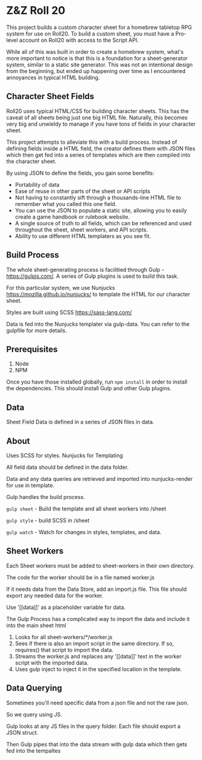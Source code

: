 # Z&Z Roll 20 #

This project builds a custom character sheet for a homebrew tabletop RPG system for use on Roll20. To build a custom sheet, you must have a Pro-level account on Roll20 with access to the Script API.

While all of this was built in order to create a homebrew system, what's more important to notice is that this is a foundation for a sheet-generator system, similar to a static site generator. This was not an intentional design from the beginning, but ended up happening over time as I encountered annoyances in typical HTML building.


## Character Sheet Fields ##

Roll20 uses typical HTML/CSS for building character sheets. This has the caveat of all sheets being just one big HTML file. Naturally, this becomes very big and unwieldy to manage if you have tons of fields in your character sheet.

This project attempts to alleviate this with a build process. Instead of defining fields inside a HTML field, the creator defines them with JSON files which then get fed into a series of templates which are then compiled into the character sheet.

By using JSON to define the fields, you gain some benefits:

- Portability of data
- Ease of reuse in other parts of the sheet or API scripts
- Not having to constantly sift through a thousands-line HTML file to remember what you called this one field.
- You can use the JSON to populate a static site, allowing you to easily create a game handbook or rulebook website. 
- A single source of truth to all fields, which can be referenced and used throughout the sheet, sheet workers, and API scripts.
- Ability to use different HTML templaters as you see fit. 


## Build Process ##

The whole sheet-generating process is facilitied through Gulp - https://gulpjs.com/. A series of Gulp plugins is used to build this task.

For this particular system, we use Nunjucks https://mozilla.github.io/nunjucks/ to template the HTML for our character sheet.

Styles are built using SCSS https://sass-lang.com/

Data is fed into the Nunjucks templater via gulp-data. You can refer to the gulpfile for more details. 

## Prerequisites ##

1. Node
2. NPM


Once you have those installed globally, run `npm install` in order to install the dependencies. This should install Gulp and other Gulp plugins. 


## Data ##

Sheet Field Data is defined in a series of JSON files in data. 

## About ##

Uses SCSS for styles. Nunjucks for Templating

All field data should be defined in the data folder.

Data and any data queries are retrieved and imported into nunjucks-render for use in template.

Gulp handles the build process.

`gulp sheet` - Build the template and all sheet workers into /sheet

`gulp style` - build SCSS in /sheet

`gulp watch` - Watch for changes in styles, templates, and data.


## Sheet Workers ##

Each Sheet workers must be added to sheet-workers in their own directory.

The code for the worker should be in a file named worker.js

If it needs data from the Data Store, add an import.js file. This file should export any needed data for the worker.

Use '[[data]]' as a placeholder variable for data.

The Gulp Process has a complicated way to import the data and include it into the main sheet html

1. Looks for all sheet-workers/*/worker.js
2. Sees if there is also an import script in the same directory. If so, requires() that script to import the data.
3. Streams the worker.js and replaces any '[[data]]' text in the worker script with the imported data.
4. Uses gulp inject to inject it in the specified location in the template. 


## Data Querying ##
Sometimes you'll need specific data from a json file and not the raw json.

So we query using JS. 

Gulp looks at any JS files in the query folder. Each file should export a JSON struct. 

Then Gulp pipes that into the data stream with gulp data which then gets fed into the tempaltes


